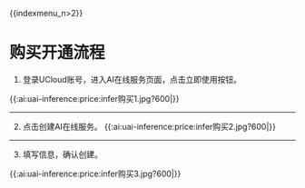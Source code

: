 {{indexmenu_n>2}}

# 购买开通流程

1. 登录UCloud账号，进入AI在线服务页面，点击立即使用按钮。

{{:ai:uai-inference:price:infer购买1.jpg?600|}}

-----

2. 点击创建AI在线服务。
   {{:ai:uai-inference:price:infer购买2.jpg?600|}}

-----

3. 填写信息，确认创建。

{{:ai:uai-inference:price:infer购买3.jpg?600|}}

